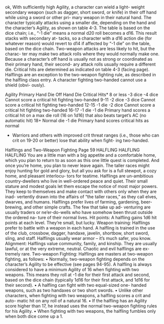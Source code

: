 ok, With sufficiently high Agility, a character can wield a light-
weight secondary weapon (such as dagger, short sword, or
knife) in their off hand while using a sword or other pri-
mary weapon in their natural hand. The character typically
attacks using a smaller die, depending on the hand and
the character’s Agility, as shown on table 4-3. The table is
based on the dice chain; i.e., “-1 die” means a normal d20
roll becomes a d16. This result stacks with secondary at-
tacks, so a character with a d16 action die (for whatever
reason) would revert to d14 if affected by “-1 die” on the
table, based on the dice chain.
Two-weapon attacks are less likely to hit, but the charac-
ter may make two attack rolls where they would normally
make one. Because a character’s off hand is usually not as
strong or coordinated as their primary hand, their second-
ary attack rolls usually require a different die. Critical hits
are determined as indicated on table 4-3 (facing page).
Halflings are an exception to the two-weapon fighting rule,
as described in the halfling class entry.
A character fighting two-handed cannot use a shield (obvi-
ously).

Agility Primary Hand Die Off Hand Die Critical Hits*
8 or less -3 dice -4 dice Cannot score a critical hit fighting two-handed
9-11 -2 dice -3 dice Cannot score a critical hit fighting two-handed
12-15 -1 die -2 dice Cannot score a critical hit fighting two-handed
16-17 -1 die -1 die Primary hand scores a critical hit on a max die roll (16 on
1d16) that also beats target’s AC (no automatic hit)
18+ Normal die -1 die Primary hand scores critical hits as normal
* Warriors and others with improved crit threat ranges (i.e., those who can crit on 19-20 or better) lose that ability when fight-
  ing two-handed.

Halflings and Two-Weapon Fighting
Page 59
HALFLING HALFLING HALFLING
You are a little man with a big appetite and
a comfortable home, which you plan to
return to as soon as this one little quest
is completed. And once you’re home, you plan
to never leave again. The taller races might enjoy
hunting for gold and glory, but all you ask for is a
full stewpot, a cozy home, and pleasant interlocu-
tors for teatime.
Halflings are un-ambitious country-dwellers who
live in well-ordered peace and quiet. Their small
stature and modest goals let them escape the notice
of most major powers. They keep to themselves and
make contact with others only when they are inad-
vertently drawn into the affairs of “the taller races,”
as they call elves, dwarves, and humans. Halflings
prefer lives of farming, gardening, beer-brewing,
and other simple crafts. The few that take up ad-
venturing are usually traders or ne’er-do-wells who
have somehow been thrust outside the ordered na-
ture of their normal lives.
Hit points: A halfling gains 1d6 hit points at each
level. They’re small, but lucky.
Weapon training: Halflings prefer to battle with a
weapon in each hand. A halfling is trained in the
use of the club, crossbow, dagger, handaxe, javelin,
shortbow, short sword, sling, and staff. Halflings
usually wear armor – it’s much safer, you know.
Alignment: Halflings value community, family,
and kinship. They are usually lawful, or at the very
extreme, neutral. Chaotic and evil halflings are ex-
tremely rare.
Two-weapon Fighting: Halflings are masters at
two-weapon fighting, as follows:
•
Normally, two-weapon fighting depends on
the character’s Agility to be effective (see pages
94-95). A halfling is always considered to have
a minimum Agility of 16 when fighting with
two weapons. This means they roll at -1 die for
their first attack and second, based on the dice
chain (typically 1d16 for their first attack, and
1d16 for their second).
•
A halfling can fight with two equal-sized one-
handed weapons, such as two handaxes or two
short swords.
•
Unlike other characters, when fighting with
two weapons, a halfling scores a crit and auto-
matic hit on any roll of a natural 16.
•
If the halfling has an Agility score higher than
17, he instead uses the normal two-weapon
fighting rules for his Agility.
•
When fighting with two weapons, the halfling
fumbles only when both dice come up a 1.
